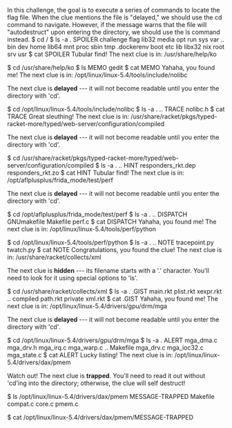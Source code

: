 In this challenge, the goal is to execute a series of commands to locate the flag file. When the clue mentions the file is "delayed," we should use the cd command to navigate. However, if the message warns that the file will "autodestruct" upon entering the directory, we should use the ls command instead.
$ cd /
$ ls -a
.           SPOILER  challenge  flag  lib32   media  opt   run   sys  var
..          bin      dev        home  lib64   mnt    proc  sbin  tmp
.dockerenv  boot     etc        lib   libx32  nix    root  srv   usr
$ cat SPOILER
Tubular find!
The next clue is in: /usr/share/help/ko


$ cd /usr/share/help/ko
$ ls
MEMO  gedit
$ cat MEMO
Yahaha, you found me!
The next clue is in: /opt/linux/linux-5.4/tools/include/nolibc

The next clue is **delayed** --- it will not become readable until you enter the directory with 'cd'.


$ cd /opt/linux/linux-5.4/tools/include/nolibc
$ ls -a
.  ..  TRACE  nolibc.h
$ cat TRACE
Great sleuthing!
The next clue is in: /usr/share/racket/pkgs/typed-racket-more/typed/web-server/configuration/compiled

The next clue is **delayed** --- it will not become readable until you enter the directory with 'cd'.


$ cd /usr/share/racket/pkgs/typed-racket-more/typed/web-server/configuration/compiled
$ ls -a
.  ..  HINT  responders_rkt.dep  responders_rkt.zo
$ cat HINT
Tubular find!
The next clue is in: /opt/aflplusplus/frida_mode/test/perf

The next clue is **delayed** --- it will not become readable until you enter the directory with 'cd'.


$ cd /opt/aflplusplus/frida_mode/test/perf
$ ls -a
.  ..  DISPATCH  GNUmakefile  Makefile  perf.c
$ cat DISPATCH
Yahaha, you found me!
The next clue is in: /opt/linux/linux-5.4/tools/perf/python


$ cd /opt/linux/linux-5.4/tools/perf/python
$ ls -a
.  ..  NOTE  tracepoint.py  twatch.py
$ cat NOTE
Congratulations, you found the clue!
The next clue is in: /usr/share/racket/collects/xml

The next clue is **hidden** --- its filename starts with a '.' character. You'll need to look for it using special options to 'ls'.


$ cd /usr/share/racket/collects/xml
$ ls -a
.   .GIST     main.rkt  plist.rkt  xexpr.rkt
..  compiled  path.rkt  private    xml.rkt
$ cat .GIST
Yahaha, you found me!
The next clue is in: /opt/linux/linux-5.4/drivers/gpu/drm/mga

The next clue is **delayed** --- it will not become readable until you enter the directory with 'cd'.


$ cd /opt/linux/linux-5.4/drivers/gpu/drm/mga
$ ls -a
.   ALERT     mga_dma.c  mga_drv.h    mga_irq.c    mga_warp.c
..  Makefile  mga_drv.c  mga_ioc32.c  mga_state.c
$ cat ALERT
Lucky listing!
The next clue is in: /opt/linux/linux-5.4/drivers/dax/pmem

Watch out! The next clue is **trapped**. You'll need to read it out without 'cd'ing into the directory; otherwise, the clue will self destruct!


$ ls /opt/linux/linux-5.4/drivers/dax/pmem
MESSAGE-TRAPPED  Makefile  compat.c  core.c  pmem.c

$ cat /opt/linux/linux-5.4/drivers/dax/pmem/MESSAGE-TRAPPED
